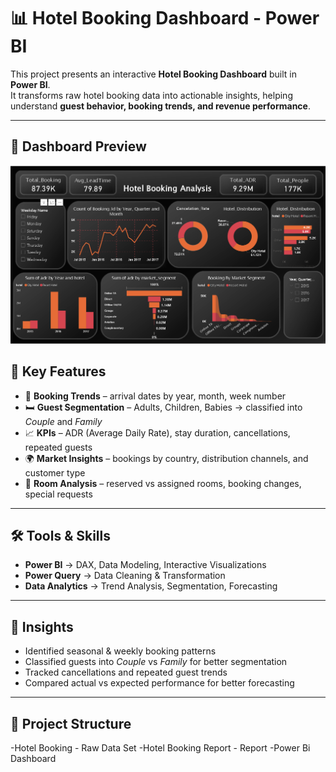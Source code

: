 # 📊 Hotel Booking Dashboard - Power BI

This project presents an interactive **Hotel Booking Dashboard** built in **Power BI**.  
It transforms raw hotel booking data into actionable insights, helping understand **guest behavior, booking trends, and revenue performance**.

---

## 📸 Dashboard Preview

![Hotel Booking Dashboard](dashboard.png)


## 🔑 Key Features
- 📅 **Booking Trends** – arrival dates by year, month, week number  
- 🛏️ **Guest Segmentation** – Adults, Children, Babies → classified into *Couple* and *Family*  
- 📈 **KPIs** – ADR (Average Daily Rate), stay duration, cancellations, repeated guests  
- 🌍 **Market Insights** – bookings by country, distribution channels, and customer type  
- 🏨 **Room Analysis** – reserved vs assigned rooms, booking changes, special requests  

---

## 🛠️ Tools & Skills
- **Power BI** → DAX, Data Modeling, Interactive Visualizations  
- **Power Query** → Data Cleaning & Transformation  
- **Data Analytics** → Trend Analysis, Segmentation, Forecasting  

---

## 📌 Insights
- Identified seasonal & weekly booking patterns  
- Classified guests into *Couple* vs *Family* for better segmentation  
- Tracked cancellations and repeated guest trends  
- Compared actual vs expected performance for better forecasting  

---

## 📂 Project Structure
-Hotel Booking - Raw Data Set
-Hotel Booking Report - Report
-Power Bi Dashboard
